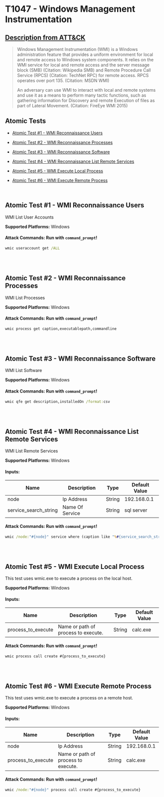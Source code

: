 # T1047 - Windows Management Instrumentation
## [Description from ATT&CK](https://attack.mitre.org/wiki/Technique/T1047)
<blockquote>Windows Management Instrumentation (WMI) is a Windows administration feature that provides a uniform environment for local and remote access to Windows system components. It relies on the WMI service for local and remote access and the server message block (SMB) (Citation: Wikipedia SMB) and Remote Procedure Call Service (RPCS) (Citation: TechNet RPC) for remote access. RPCS operates over port 135. (Citation: MSDN WMI)

An adversary can use WMI to interact with local and remote systems and use it as a means to perform many tactic functions, such as gathering information for Discovery and remote Execution of files as part of Lateral Movement. (Citation: FireEye WMI 2015)</blockquote>

## Atomic Tests

- [Atomic Test #1 - WMI Reconnaissance Users](#atomic-test-1---wmi-reconnaissance-users)

- [Atomic Test #2 - WMI Reconnaissance Processes](#atomic-test-2---wmi-reconnaissance-processes)

- [Atomic Test #3 - WMI Reconnaissance Software](#atomic-test-3---wmi-reconnaissance-software)

- [Atomic Test #4 - WMI Reconnaissance List Remote Services](#atomic-test-4---wmi-reconnaissance-list-remote-services)

- [Atomic Test #5 - WMI Execute Local Process](#atomic-test-5---wmi-execute-local-process)

- [Atomic Test #6 - WMI Execute Remote Process](#atomic-test-6---wmi-execute-remote-process)


<br/>

## Atomic Test #1 - WMI Reconnaissance Users
WMI List User Accounts

**Supported Platforms:** Windows





#### Attack Commands: Run with `command_prompt`! 


```cmd
wmic useraccount get /ALL
```






<br/>
<br/>

## Atomic Test #2 - WMI Reconnaissance Processes
WMI List Processes

**Supported Platforms:** Windows





#### Attack Commands: Run with `command_prompt`! 


```cmd
wmic process get caption,executablepath,commandline
```






<br/>
<br/>

## Atomic Test #3 - WMI Reconnaissance Software
WMI List Software

**Supported Platforms:** Windows





#### Attack Commands: Run with `command_prompt`! 


```cmd
wmic qfe get description,installedOn /format:csv
```






<br/>
<br/>

## Atomic Test #4 - WMI Reconnaissance List Remote Services
WMI List Remote Services

**Supported Platforms:** Windows




#### Inputs:
| Name | Description | Type | Default Value | 
|------|-------------|------|---------------|
| node | Ip Address | String | 192.168.0.1|
| service_search_string | Name Of Service | String | sql server|


#### Attack Commands: Run with `command_prompt`! 


```cmd
wmic /node:"#{node}" service where (caption like "%#{service_search_string} (%")
```






<br/>
<br/>

## Atomic Test #5 - WMI Execute Local Process
This test uses wmic.exe to execute a process on the local host.

**Supported Platforms:** Windows




#### Inputs:
| Name | Description | Type | Default Value | 
|------|-------------|------|---------------|
| process_to_execute | Name or path of process to execute. | String | calc.exe|


#### Attack Commands: Run with `command_prompt`! 


```cmd
wmic process call create #{process_to_execute}
```






<br/>
<br/>

## Atomic Test #6 - WMI Execute Remote Process
This test uses wmic.exe to execute a process on a remote host.

**Supported Platforms:** Windows




#### Inputs:
| Name | Description | Type | Default Value | 
|------|-------------|------|---------------|
| node | Ip Address | String | 192.168.0.1|
| process_to_execute | Name or path of process to execute. | String | calc.exe|


#### Attack Commands: Run with `command_prompt`! 


```cmd
wmic /node:"#{node}" process call create #{process_to_execute}
```






<br/>
